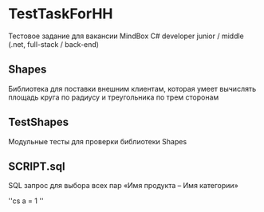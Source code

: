 # TestTaskForHH
Тестовое задание для вакансии MindBox C# developer junior / middle (.net, full-stack / back-end)

## Shapes
Библиотека для поставки внешним клиентам, которая умеет вычислять площадь круга по радиусу и треугольника по трем сторонам

## TestShapes
Модульные тесты для проверки библиотеки Shapes

## SCRIPT.sql
SQL запрос для выбора всех пар «Имя продукта – Имя категории»

''cs
a = 1
''

